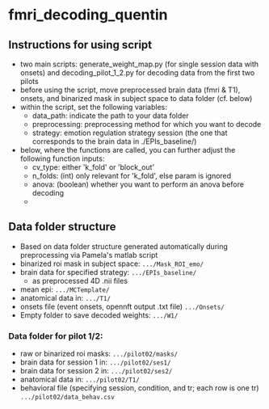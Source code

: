 # fmri_decoding_quentin
## Instructions for using script
- two main scripts: generate_weight_map.py (for single session data with onsets) and decoding_pilot_1_2.py for decoding data from the first two pilots
- before using the script, move preprocessed brain data (fmri & T1), onsets, and binarized mask in subject space to data folder (cf. below)
- within the script, set the following variables:
  - data_path: indicate the path to your data folder
  - preprocessing: preprocessing method for which you want to decode
  - strategy: emotion regulation strategy session (the one that corresponds to the brain data in ./EPIs_baseline/)
- below, where the functions are called, you can further adjust the following function inputs:
  - cv_type: either 'k_fold' or 'block_out'
  - n_folds: (int) only relevant for 'k_fold', else param is ignored
  - anova: (boolean) whether you want to perform an anova before decoding
  - 

## Data folder structure
- Based on data folder structure generated automatically during preprocessing via Pamela's matlab script
- binarized roi mask in subject space:
``` .../Mask_ROI_emo/ ```
- brain data for specified strategy:
``` .../EPIs_baseline/ ```
  - as preprocessed 4D .nii files
- mean epi:
``` .../MCTemplate/ ```
- anatomical data in:
``` .../T1/ ```
- onsets file (event onsets, opennft output .txt file)
``` .../Onsets/ ```
- Empty folder to save decoded weights:
``` .../W1/ ```
### Data folder for pilot 1/2:
- raw or binarized roi masks:
``` .../pilot02/masks/ ```
- brain data for session 1 in:
``` .../pilot02/ses1/ ```
- brain data for session 2 in:
``` .../pilot02/ses2/ ```
- anatomical data in:
``` .../pilot02/T1/ ```
- behavioral file (specifying session, condition, and tr; each row is one tr)
``` .../pilot02/data_behav.csv ```
